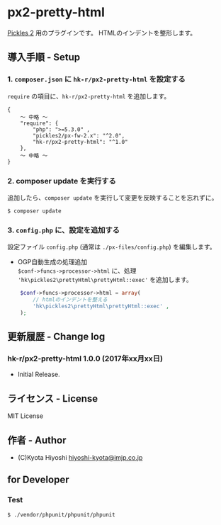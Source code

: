 px2-pretty-html
======================

[Pickles 2](http://pickles2.pxt.jp/) 用のプラグインです。
HTMLのインデントを整形します。

## 導入手順 - Setup

### 1. `composer.json` に `hk-r/px2-pretty-html` を設定する

`require` の項目に、`hk-r/px2-pretty-html` を追加します。

```
{
	〜 中略 〜
    "require": {
        "php": ">=5.3.0" ,
        "pickles2/px-fw-2.x": "^2.0",
        "hk-r/px2-pretty-html": "^1.0"
    },
	〜 中略 〜
}
```


### 2. composer update を実行する

追加したら、`composer update` を実行して変更を反映することを忘れずに。

```
$ composer update
```


### 3. `config.php` に、設定を追加する

設定ファイル `config.php` (通常は `./px-files/config.php`) を編集します。

- OGP自動生成の処理追加  
`$conf->funcs->processor->html` に、処理 `'hk\pickles2\prettyHtml\prettyHtml::exec'` を追加します。

```php
	$conf->funcs->processor->html = array(
		// htmlのインデントを整える
		'hk\pickles2\prettyHtml\prettyHtml::exec' ,
	);
```

## 更新履歴 - Change log

### hk-r/px2-pretty-html 1.0.0 (2017年xx月xx日)

- Initial Release.


## ライセンス - License

MIT License


## 作者 - Author

- (C)Kyota Hiyoshi <hiyoshi-kyota@imjp.co.jp>


## for Developer

### Test

```
$ ./vendor/phpunit/phpunit/phpunit
```
